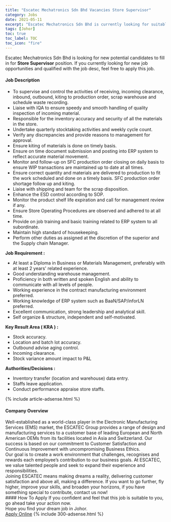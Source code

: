 ```yaml
---
title: "Escatec Mechatronics Sdn Bhd Vacancies Store Supervisor" 
category: Jobs 
date: 2021-05-11 
excerpt: "Escatec Mechatronics Sdn Bhd is currently looking for suitable person to fill in the Store Supervisor which based in Johor" 
tags: [Johor] 
toc: true 
toc_label: TOC 
toc_icon: "fire" 
--- 
```


<p>Escatec Mechatronics Sdn Bhd is looking for new potential candidates to fill in for <b>Store Supervisor</b> position. If you currently looking for new job opportunities and qualified with the job desc, feel free to apply this job.
</p><div><div><h4>Job Description</h4></div><div><div><span><div><ul><li>To supervise and control the activities of receiving, incoming clearance, inbound, outbound, kiting to production order, scrap warehouse and schedule waste recording.</li><li>Liaise with IQA to ensure speedy and smooth handling of quality inspection of incoming material.</li><li>Responsible for the inventory accuracy and security of all the materials in the store.</li><li>Undertake quarterly stocktaking activities and weekly cycle count.</li><li>Verify any discrepancies and provide reasons to management for approval.</li><li>Ensure kiting of materials is done on timely basis.</li><li>Ensure on time document submission and posting into ERP system to reflect accurate material movement.</li><li>Monitor and follow-up on SFC production order closing on daily basis to ensure WIP transactions are maintained up to date at all times.</li><li>Ensure correct quantity and materials are delivered to production to fit the work scheduled and done on a timely basis. SFC production order shortage follow up and kiting.</li><li>Liaise with shipping and team for the scrap disposition.</li><li>Enhance the ESD control according to SOP.</li><li>Monitor the product shelf life expiration and call for management review if any.</li><li>Ensure Store Operating Procedures are observed and adhered to at all time.</li><li>Provide on job training and basic training related to ERP system to all subordinate.</li><li>Maintain high standard of housekeeping.</li><li>Perform other duties as assigned at the discretion of the superior and the Supply chain Manager.</li></ul><p><strong>Job Requirement :</strong></p><ul><li>At least a Diploma in Business or Materials Management, preferably with at least 2 years' related experience.</li><li>Good understanding warehouse management.</li><li>Proficiency in both written and spoken English and ability to communicate with all levels of people.&#160;</li><li>Working experience in the contract manufacturing environment preferred.</li><li>Working knowledge of ERP system such as BaaN/SAP/inforLN preferred.</li><li>Excellent communication, strong leadership and analytical skill.</li><li>Self organize &amp; structure, independent and self-motivated.</li></ul><p><strong>Key Result Area ( KRA ) :</strong></p><ul><li>Stock accuracy.</li><li>Location and batch lot accuracy.</li><li>Outbound advise aging control.</li><li>Incoming clearance.</li><li>Stock variance amount impact to P&amp;L</li></ul><p><strong>Authorities/Decisions :</strong></p><ul><li>Inventory transfer (location and warehouse) data entry.</li><li>Staffs leave application.</li><li>Conduct performance appraise store staffs.</li></ul></div></span></div></div></div> 
{% include article-adsense.html %} 
<div><div><h4>Company Overview</h4></div><div><div><span><div><div>Well-established as a world-class player in the Electronic Manufacturing Services (EMS) market, the ESCATEC Group provides a range of design and manufacturing services to a customer base of leading European and North American OEMs from its facilities located in Asia and Switzerland. Our success is based on our commitment to Customer Satisfaction and Continuous Improvement with uncompromising Business Ethics.</div>
<div>Our goal is to create a work environment that challenges, recognises and rewards each employee&#8217;s contribution to our business goals. At ESCATEC, we value talented people and seek to expand their experience and responsibilities.</div>
<div>Joining ESCATEC means making dreams a reality, delivering customer satisfaction and above all, making a difference. If you want to go further, fly higher, improve your skills, and broaden your horizons, if you have something special to contribute, contact us now!</div></div></span></div></div></div> 
#### How To Apply 
If you confident and feel that this job is suitable to you, go ahead take your action now. <br/> 
Hope you find your dream job in Johor. <br/> 
<a href="https://www.jobstreet.com.my/en/job/store-supervisor-4563871?jobId=jobstreet-my-job-4563871&" class="btn btn--info" target="_blank" rel="nofollow noopenner">Apply Online</a> 
{% include 300-adsense.html %} 
